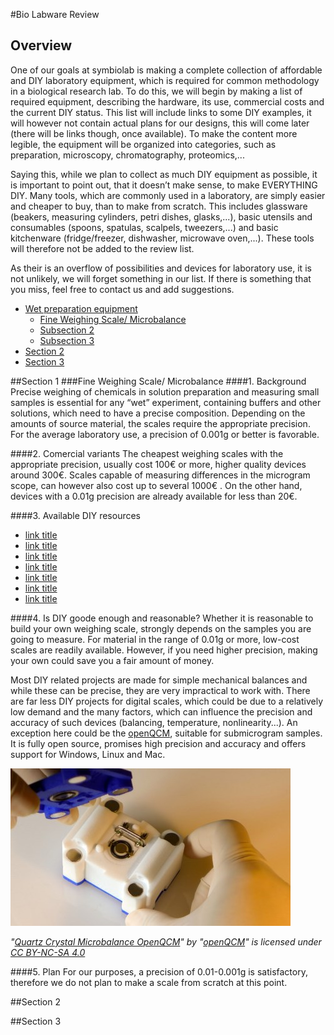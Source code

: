 #Bio Labware Review

## Overview
One of our goals at symbiolab is making a complete collection of affordable and DIY laboratory equipment, which is required for common methodology in a biological research lab. To do this, we will begin by making a list of required equipment, describing the hardware, its use, commercial costs and the current DIY status. This list will include links to some DIY examples, it will however not contain actual plans for our designs, this will come later (there will be links though, once available). To make the content more legible, the equipment will be organized into categories, such as preparation, microscopy, chromatography, proteomics,...

Saying this, while we plan to collect as much DIY equipment as possible, it is important to point out, that it doesn’t make sense, to make EVERYTHING DIY. Many tools, which are commonly used in a laboratory, are simply easier and cheaper to buy, than to make from scratch. This includes glassware (beakers, measuring cylinders, petri dishes, glasks,...), basic utensils and consumables (spoons, spatulas, scalpels, tweezers,...) and basic kitchenware (fridge/freezer, dishwasher, microwave oven,...). These tools will therefore not be added to the review list.

As their is an overflow of possibilities and devices for laboratory use, it is not unlikely, we will forget something in our list. If there is something that you miss, feel free to contact us and add suggestions.

- [Wet preparation equipment](#Section-1)
  * [Fine Weighing Scale/ Microbalance](#Microbalance)
  * [Subsection 2](#Subsection-2)
  * [Subsection 3](#Subsection-3)
- [Section 2](#Section-2)
- [Section 3](#Section-3)


##Section 1 <a id="Section-1"></a>
###Fine Weighing Scale/ Microbalance <a id="Microbalance"></a>
####1. Background
Precise weighing of chemicals in solution preparation and measuring small samples is essential for any “wet” experiment, containing buffers and other solutions, which need to have a precise composition. Depending on the amounts of source material, the scales require the appropriate precision. For the average laboratory use, a precision of 0.001g or better is favorable.


####2. Comercial variants
The cheapest weighing scales with the appropriate precision, usually cost 100€ or more, higher quality devices around 300€. Scales capable of measuring differences in the microgram scope, can however also cost up to several 1000€ . On the other hand, devices with a 0.01g precision are already available for less than 20€.

####3. Available DIY resources
- [link title](http://sci-toys.com/scitoys/scitoys/mathematics/microgram_balance/balance.html)
- [link title](http://makezine.com/2008/03/25/diy-digital-balance/)
- [link title](https://www.erowid.org/psychoactives/hardware/hardware_info1.shtml)
- [link title](https://www.youtube.com/watch?v=n90whRO-ypE)
- [link title](https://www.behance.net/gallery/8021801/Electronic-Weight-Scale-DIY-Kit)
- [link title](http://www.sci-spot.com/Mechanical/balance.htm)
- [link title](http://openqcm.com/)

####4. Is DIY goode enough and reasonable?
Whether it is reasonable to build your own weighing scale, strongly depends on the samples you are going to measure. For material in the range of 0.01g or more, low-cost scales are readily available. However, if you need higher precision, making your own could save you a fair amount of money. 

Most DIY related projects are made for simple mechanical balances and while these can be precise, they are very impractical to work with. There are far less DIY projects for digital scales, which could be due to a relatively low demand and the many factors, which can influence the precision and accuracy of such devices (balancing, temperature, nonlinearity...). An exception here could be the [openQCM](http://openqcm.com/), suitable for submicrogram samples. It is fully open source, promises high precision and accuracy and offers support for Windows, Linux and Mac.

![Quartz Crystal Microbalance OpenQCM](images/openQCM.jpg)

_"[Quartz Crystal Microbalance OpenQCM](http://openqcm.com/wp-content/uploads/2015/01/Quartz-Crystal-Microbalance-openQCM-open-1024x575.jpg)" by "[openQCM](http://openqcm.com/)" is licensed under [CC BY-NC-SA 4.0](http://openqcm.com/)_

####5. Plan
For our purposes, a precision of 0.01-0.001g is satisfactory, therefore we do not plan to make a scale from scratch at this point.


##Section 2 <a id="Section-2"></a>

##Section 3 <a id="Section-3"></a>
